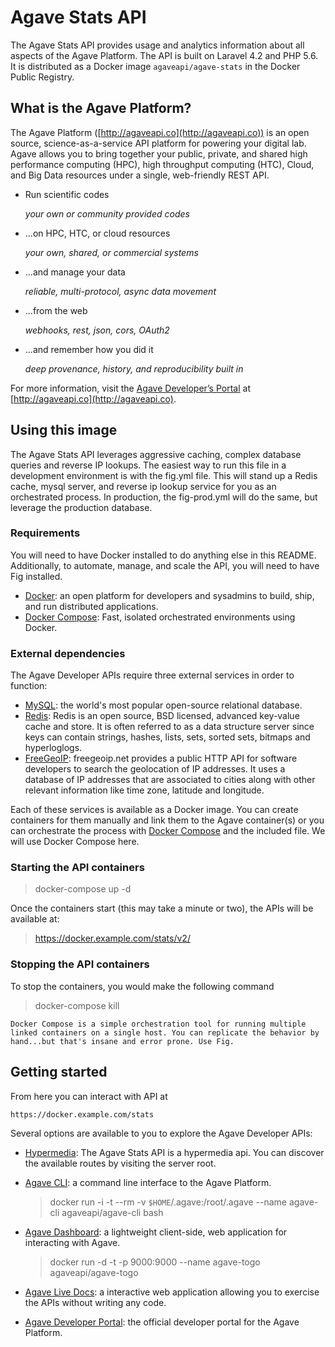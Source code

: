 Agave Stats API
===================

The Agave Stats API provides usage and analytics information about all aspects of the Agave Platform. The API is built on Laravel 4.2 and PHP 5.6. It is distributed as a Docker image `agaveapi/agave-stats` in the Docker Public Registry.

## What is the Agave Platform?

The Agave Platform ([http://agaveapi.co](http://agaveapi.co)) is an open source, science-as-a-service API platform for powering your digital lab. Agave allows you to bring together your public, private, and shared high performance computing (HPC), high throughput computing (HTC), Cloud, and Big Data resources under a single, web-friendly REST API.

* Run scientific codes

  *your own or community provided codes*

* ...on HPC, HTC, or cloud resources

  *your own, shared, or commercial systems*

* ...and manage your data

  *reliable, multi-protocol, async data movement*

* ...from the web

  *webhooks, rest, json, cors, OAuth2*

* ...and remember how you did it

  *deep provenance, history, and reproducibility built in*

For more information, visit the [Agave Developer’s Portal](http://agaveapi.co) at [http://agaveapi.co](http://agaveapi.co).


## Using this image

The Agave Stats API leverages aggressive caching, complex database queries and reverse IP lookups. The easiest way to run this file in a development environment is with the fig.yml file. This will stand up a Redis cache, mysql server, and reverse ip lookup service for you as an orchestrated process. In production, the fig-prod.yml will do the same, but leverage the production database.

### Requirements

You will need to have Docker installed to do anything else in this README. Additionally, to automate, manage, and scale the API, you will need to have Fig installed.

* [Docker](https://docs.docker.com/installation/#installation): an open platform for developers and sysadmins to build, ship, and run distributed applications.
* [Docker Compose](https://docs.docker.com/compose/install/): Fast, isolated orchestrated environments using Docker.

### External dependencies

The Agave Developer APIs require three external services in order to function:

* [MySQL](http://dev.mysql.com/): the world's most popular open-source relational database.
* [Redis](http://www.redis.io/): Redis is an open source, BSD licensed, advanced key-value cache and store. It is often referred to as a data structure server since keys can contain strings, hashes, lists, sets, sorted sets, bitmaps and hyperloglogs.
* [FreeGeoIP](https://freegeoip.net/): freegeoip.net provides a public HTTP API for software developers to search the geolocation of IP addresses. It uses a database of IP addresses that are associated to cities along with other relevant information like time zone, latitude and longitude.

Each of these services is available as a Docker image. You can create containers for them manually and link them to the Agave container(s) or you can orchestrate the process with [Docker Compose](https://docs.docker.com/compose/install/) and the included file. We will use Docker Compose here.

### Starting the API containers

  > docker-compose up -d

Once the containers start (this may take a minute or two), the APIs will be available at:

  > https://docker.example.com/stats/v2/

### Stopping the API containers

To stop the containers, you would make the following command

  > docker-compose kill

    Docker Compose is a simple orchestration tool for running multiple linked containers on a single host. You can replicate the behavior by hand...but that's insane and error prone. Use Fig.

## Getting started

From here you can interact with API at

    https://docker.example.com/stats

Several options are available to you to explore the Agave Developer APIs:

* [Hypermedia](https://docker.example.com/stats): The Agave Stats API is a hypermedia api. You can discover the available routes by visiting the server root.

* [Agave CLI](https://bitbucket.org/taccaci/foundation-cli/src/master/docker/?at=master): a command line interface to the Agave Platform.

  > docker run -i -t --rm -v `$HOME`/.agave:/root/.agave --name agave-cli agaveapi/agave-cli bash

* [Agave Dashboard](https://bitbucket.org/agaveapi/agave-togo): a lightweight client-side, web application for interacting with Agave.

  > docker run -d -t -p 9000:9000 --name agave-togo agaveapi/agave-togo

* [Agave Live Docs](https://agaveapi.co/documentation/live-docs/): a interactive web application allowing you to exercise the APIs without writing any code.

* [Agave Developer Portal](https://agaveapi.co/documentation): the official developer portal for the Agave Platform.
